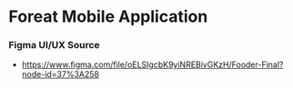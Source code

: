# Foreat Mobile Application

### Figma UI/UX Source
- https://www.figma.com/file/oELSIgcbK9yiNREBivGKzH/Fooder-Final?node-id=37%3A258